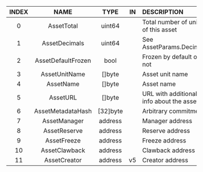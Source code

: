 | INDEX |        NAME        |   TYPE   | IN | DESCRIPTION                              |
|:-----:|:------------------:|:--------:|:--:|:-----------------------------------------|
|   0   |     AssetTotal     |  uint64  |    | Total number of units of this asset      |
|   1   |   AssetDecimals    |  uint64  |    | See AssetParams.Decimals                 |
|   2   | AssetDefaultFrozen |   bool   |    | Frozen by default or not                 |
|   3   |   AssetUnitName    |  []byte  |    | Asset unit name                          |
|   4   |     AssetName      |  []byte  |    | Asset name                               |
|   5   |      AssetURL      |  []byte  |    | URL with additional info about the asset |
|   6   | AssetMetadataHash  | [32]byte |    | Arbitrary commitment                     |
|   7   |    AssetManager    | address  |    | Manager address                          |
|   8   |    AssetReserve    | address  |    | Reserve address                          |
|   9   |    AssetFreeze     | address  |    | Freeze address                           |
|  10   |   AssetClawback    | address  |    | Clawback address                         |
|  11   |    AssetCreator    | address  | v5 | Creator address                          |
